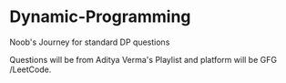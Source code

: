 # Dynamic-Programming
Noob's Journey for standard DP questions

Questions will be from Aditya Verma's Playlist and platform will be GFG /LeetCode.

